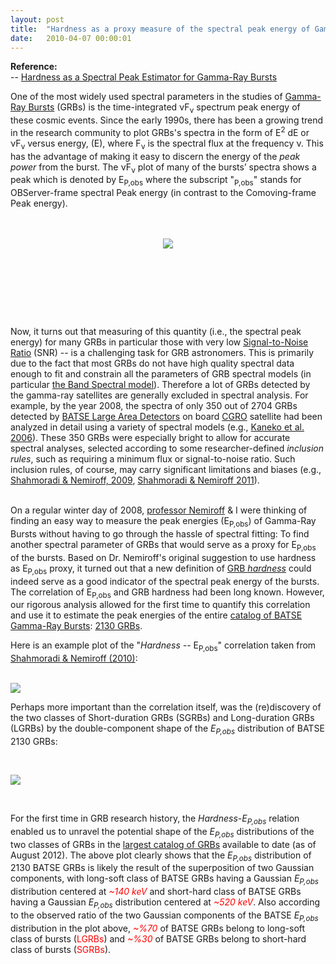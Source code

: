 ```yaml
---
layout: post
title:  "Hardness as a proxy measure of the spectral peak energy of Gamma-Ray Bursts"
date:   2010-04-07 00:00:01
---
```


<b> Reference: </b><br>
  --  <a href="http://mnras.oxfordjournals.org/content/411/3/1843" target="_blank">Hardness as a Spectral Peak Estimator for Gamma-Ray Bursts</a><br>

One of the most widely used spectral parameters in the studies of <a href="http://en.wikipedia.org/wiki/Gamma-ray_burst" target="_blank">Gamma-Ray Bursts</a> (GRBs) is the time-integrated νF<sub>ν</sub> spectrum peak energy of these cosmic events. Since the early 1990s, there has been a growing trend in the research community to plot GRBs's spectra in the form of E<sup>2</sup> dE or νF<sub>ν</sub> versus energy, (E), where F<sub>ν</sub> is the spectral flux at the frequency ν. This has the advantage of making it easy to discern the energy of the <i>peak power</i> from the burst. The νF<sub>ν</sub> plot of many of the bursts’ spectra shows a peak which is denoted by E<sub>P,obs</sub> where the subscript "<sub>P,obs</sub>" stands for OBServer-frame spectral Peak energy (in contrast to the Comoving-frame Peak energy).<br><br><br>

<div style="display:block;text-align:center;margin-right:auto;margin-left:auto"><a href="http://www.shahmoradi.org/img/research/aca/20100407_grb_photon_spectrum.png" imageanchor="1" target="_blank" title=""><img src="http://www.shahmoradi.org/img/research/aca/20100407_grb_photon_spectrum.png"></a></div>

<br><br>

<div style="display:block;text-align:center;margin-right:auto;margin-left:auto"><a href="http://www.shahmoradi.org/img/research/aca/20100407_grb_power_spectrum.png" imageanchor="1" target="_blank" title=""><img src="http://www.shahmoradi.org/img/research/aca/20100407_grb_power_spectrum.png" title="" border="0"></a></div>

<br><br>

Now, it turns out that measuring of this quantity (i.e., the spectral peak energy) for many GRBs in particular those with very low <a href="http://en.wikipedia.org/wiki/Signal-to-noise_ratio" target="_blank">Signal-to-Noise Ratio</a> (SNR) -- is a challenging task for GRB astronomers. This is primarily due to the fact that most GRBs do not have high quality spectral data enough to fit and constrain all the parameters of GRB spectral models (in particular <a href="http://adsabs.harvard.edu/abs/1993ApJ...413..281B" target="_blank">the Band Spectral model</a>). Therefore a lot of GRBs detected by the gamma-ray satellites are generally excluded in spectral analysis. For example, by the year 2008, the spectra of only 350 out of 2704 GRBs detected by <a href="http://www.batse.msfc.nasa.gov/batse/instrument/" target="_blank">BATSE Large Area Detectors</a> on board <a href="http://en.wikipedia.org/wiki/Compton_Gamma_Ray_Observatory" target="_blank">CGRO</a> satellite had been analyzed in detail using a variety of spectral models (e.g., <a href="http://www.batse.msfc.nasa.gov/~kaneko/" target="_blank">Kaneko et al. 2006</a>). These 350 GRBs were especially bright to allow for accurate spectral analyses, selected according to some researcher-defined <i>inclusion rules</i>, such as requiring a minimum flux or signal-to-noise ratio. Such inclusion rules, of course, may carry significant limitations and biases (e.g., <a href="http://adsabs.harvard.edu/abs/2009AIPC.1133..425S" target="_blank">Shahmoradi &amp; Nemiroff, 2009</a>, <a href="http://adsabs.harvard.edu//abs/2011MNRAS.411.1843S" target="_blank">Shahmoradi &amp; Nemiroff 2011</a>).<br>
<br>

On a regular winter day of 2008, <a href="http://apod.nasa.gov/htmltest/rjn.html" target="_blank">professor Nemiroff</a> &amp; I were thinking of finding an easy way to measure the peak energies (E<sub>P,obs</sub>) of Gamma-Ray Bursts without having to go through the hassle of spectral fitting: To find another spectral parameter of GRBs that would serve as a proxy for E<sub>P,obs</sub></font> of the bursts. Based on Dr. Nemiroff's original suggestion to use hardness as E<sub>P,obs</sub> proxy, it turned out that a new definition of <a href="http://adsabs.harvard.edu/abs/2010MNRAS.407.2075S" target="_blank">GRB <i>hardness</i></a> could indeed serve as a good indicator of the spectral peak energy of the bursts. The correlation of E<sub>P,obs</sub> and GRB hardness had been long known. However, our rigorous analysis allowed for the first time to quantify this correlation and use it to estimate the peak energies of the entire <a href="http://www.batse.msfc.nasa.gov/batse/grb/catalog/" target="_blank">catalog of BATSE Gamma-Ray Bursts</a>: <a href="https://docs.google.com/spreadsheet/ccc?key=0ApSwPt7SvosHdFJRSk9zaGtwNjdXZnRNRkREVkxpTVE" target="_blank">2130 GRBs</a>.

Here is an example plot of the "<i>Hardness -- </i>E<sub>P,obs</sub>" correlation taken from <a href="http://adsabs.harvard.edu/abs/2010MNRAS.407.2075S" target="_blank">Shahmoradi &amp; Nemiroff (2010)</a>:

<br>
<a href="http://www.shahmoradi.org/img/research/aca/20100407_HRH_Epk_relation.png" target="_blank"><img src="http://www.shahmoradi.org/img/research/aca/20100407_HRH_Epk_relation.png" border="0"></a>
<br>

Perhaps more important than the correlation itself, was the (re)discovery of the two classes of Short-duration GRBs (SGRBs) and Long-duration GRBs (LGRBs) by the double-component shape of the <i>E<sub>P,obs</sub></i> distribution of BATSE 2130 GRBs:

<br>

<a href="http://www.shahmoradi.org/img/research/aca/20100407_BATSE_2130_Epk_histogram.png" imageanchor="1" target="_blank"><img src="http://www.shahmoradi.org/img/research/aca/20100407_BATSE_2130_Epk_histogram.png" border="0"></a>

<br>

For the first time in GRB research history, the <i>Hardness-E<sub>P,obs</sub></i> relation enabled us to unravel the potential shape of the <i>E<sub>P,obs</sub></i> distributions of the two classes of GRBs in the <a href="http://www.batse.msfc.nasa.gov/batse/grb/catalog/" target="_blank">largest catalog of GRBs</a> available to date (as of August 2012). The above plot clearly shows that the <i>E<sub>P,obs</sub></i> distribution of 2130 BATSE GRBs is likely the result of the superposition of two Gaussian components, with long-soft class of BATSE GRBs having a Gaussian <i>E<sub>P,obs</sub></i> distribution centered at <span style="color:rgb(255,0,0)"><i>~140 keV</i></span> and short-hard class of BATSE GRBs having a Gaussian <i>E<sub>P,obs</sub></i> distribution centered at <span style="color:rgb(255,0,0)"><i>~520 keV</i></span>.   Also according to the observed ratio of the two Gaussian components of the BATSE <i>E<sub>P,obs</sub></i> distribution in the plot above, <span style="color:rgb(255,0,0)"><i>~%70</i></span> of BATSE GRBs belong to long-soft class of bursts (<span style="color:rgb(255,0,0)">LGRBs</span>) and <span style="color:rgb(255,0,0)"><i>~%30</i></span> of BATSE GRBs belong to short-hard class of bursts (<span style="color:rgb(255,0,0)">SGRBs</span>).

<br><br>
